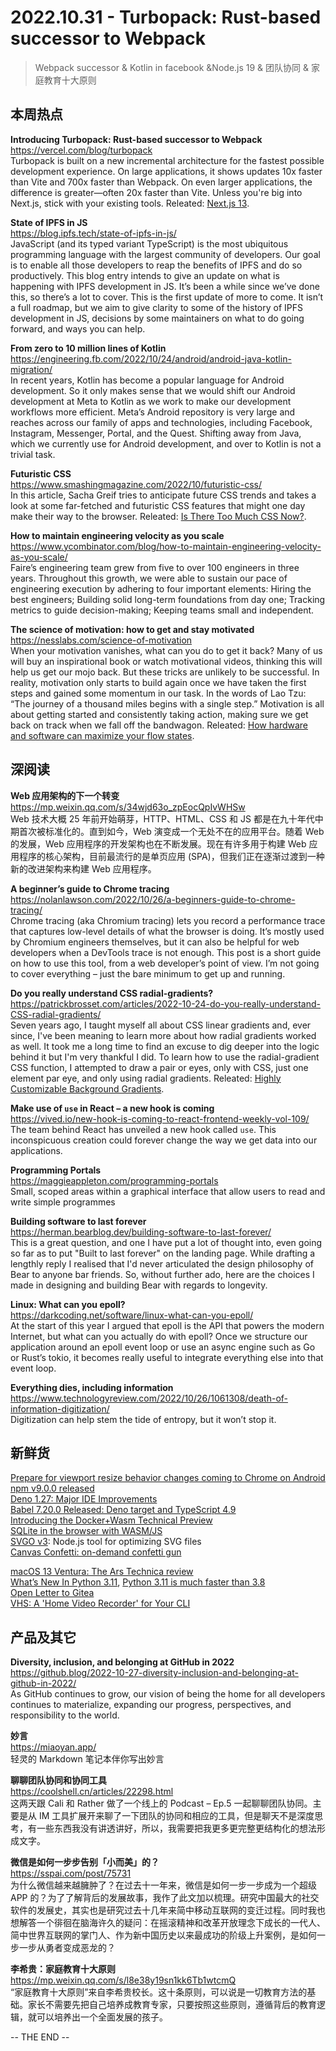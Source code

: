 2022.10.31 - Turbopack: Rust-based successor to Webpack 
========  

> Webpack successor & Kotlin in facebook &Node.js 19 & 团队协同 & 家庭教育十大原则

## 本周热点

**Introducing Turbopack: Rust-based successor to Webpack**  
https://vercel.com/blog/turbopack  
Turbopack is built on a new incremental architecture for the fastest possible development experience. On large applications, it shows updates 10x faster than Vite and 700x faster than Webpack. On even larger applications, the difference is greater—often 20x faster than Vite. Unless you're big into Next.js, stick with your existing tools. Releated: [Next.js 13](https://nextjs.org/blog/next-13).  

**State of IPFS in JS**  
https://blog.ipfs.tech/state-of-ipfs-in-js/  
JavaScript (and its typed variant TypeScript) is the most ubiquitous programming language with the largest community of developers. Our goal is to enable all those developers to reap the benefits of IPFS and do so productively. This blog entry intends to give an update on what is happening with IPFS development in JS. It’s been a while since we’ve done this, so there’s a lot to cover. This is the first update of more to come. It isn’t a full roadmap, but we aim to give clarity to some of the history of IPFS development in JS, decisions by some maintainers on what to do going forward, and ways you can help.

**From zero to 10 million lines of Kotlin**  
https://engineering.fb.com/2022/10/24/android/android-java-kotlin-migration/  
In recent years, Kotlin has become a popular language for Android development. So it only makes sense that we would shift our Android development at Meta to Kotlin as we work to make our development workflows more efficient. Meta’s Android repository is very large and reaches across our family of apps and technologies, including Facebook, Instagram, Messenger, Portal, and the Quest. Shifting away from Java, which we currently use for Android development, and over to Kotlin is not a trivial task.

**Futuristic CSS**  
https://www.smashingmagazine.com/2022/10/futuristic-css/  
In this article, Sacha Greif tries to anticipate future CSS trends and takes a look at some far-fetched and futuristic CSS features that might one day make their way to the browser. Releated: [Is There Too Much CSS Now?](https://css-tricks.com/is-there-too-much-css-now/).  

**How to maintain engineering velocity as you scale**  
https://www.ycombinator.com/blog/how-to-maintain-engineering-velocity-as-you-scale/  
Faire’s engineering team grew from five to over 100 engineers in three years. Throughout this growth, we were able to sustain our pace of engineering execution by adhering to four important elements: Hiring the best engineers; Building solid long-term foundations from day one; Tracking metrics to guide decision-making; Keeping teams small and independent.

**The science of motivation: how to get and stay motivated**  
https://nesslabs.com/science-of-motivation  
When your motivation vanishes, what can you do to get it back? Many of us will buy an inspirational book or watch motivational videos, thinking this will help us get our mojo back. But these tricks are unlikely to be successful. In reality, motivation only starts to build again once we have taken the first steps and gained some momentum in our task. In the words of Lao Tzu: “The journey of a thousand miles begins with a single step.” Motivation is all about getting started and consistently taking action, making sure we get back on track when we fall off the bandwagon. Releated: [How hardware and software can maximize your flow states](https://stackoverflow.blog/2022/10/24/how-hardware-and-software-can-maximize-your-flow-states/).  

## 深阅读

**Web 应用架构的下一个转变**  
https://mp.weixin.qq.com/s/34wjd63o_zpEocQpIvWHSw  
Web 技术大概 25 年前开始萌芽，HTTP、HTML、CSS 和 JS 都是在九十年代中期首次被标准化的。直到如今，Web 演变成一个无处不在的应用平台。随着 Web 的发展，Web 应用程序的开发架构也在不断发展。现在有许多用于构建 Web 应用程序的核心架构，目前最流行的是单页应用 (SPA)，但我们正在逐渐过渡到一种新的改进架构来构建 Web 应用程序。

**A beginner’s guide to Chrome tracing**  
https://nolanlawson.com/2022/10/26/a-beginners-guide-to-chrome-tracing/  
Chrome tracing (aka Chromium tracing) lets you record a performance trace that captures low-level details of what the browser is doing. It’s mostly used by Chromium engineers themselves, but it can also be helpful for web developers when a DevTools trace is not enough. This post is a short guide on how to use this tool, from a web developer’s point of view. I’m not going to cover everything – just the bare minimum to get up and running.

**Do you really understand CSS radial-gradients?**  
https://patrickbrosset.com/articles/2022-10-24-do-you-really-understand-CSS-radial-gradients/  
Seven years ago, I taught myself all about CSS linear gradients and, ever since, I've been meaning to learn more about how radial gradients worked as well. It took me a long time to find an excuse to dig deeper into the logic behind it but I'm very thankful I did. To learn how to use the radial-gradient CSS function, I attempted to draw a pair or eyes, only with CSS, just one element par eye, and only using radial gradients. Releated: [Highly Customizable Background Gradients](https://cloudfour.com/thinks/highly-customizable-background-gradients/).  

**Make use of `use` in React – a new hook is coming**  
https://vived.io/new-hook-is-coming-to-react-frontend-weekly-vol-109/  
The team behind React has unveiled a new hook called `use`. This inconspicuous creation could forever change the way we get data into our applications.

**Programming Portals**  
https://maggieappleton.com/programming-portals  
Small, scoped areas within a graphical interface that allow users to read and write simple programmes

**Building software to last forever**  
https://herman.bearblog.dev/building-software-to-last-forever/  
This is a great question, and one I have put a lot of thought into, even going so far as to put "Built to last forever" on the landing page. While drafting a lengthly reply I realised that I'd never articulated the design philosophy of Bear to anyone bar friends. So, without further ado, here are the choices I made in designing and building Bear with regards to longevity.

**Linux: What can you epoll?**  
https://darkcoding.net/software/linux-what-can-you-epoll/  
At the start of this year I argued that epoll is the API that powers the modern Internet, but what can you actually do with epoll? Once we structure our application around an epoll event loop or use an async engine such as Go or Rust’s tokio, it becomes really useful to integrate everything else into that event loop.

**Everything dies, including information**  
https://www.technologyreview.com/2022/10/26/1061308/death-of-information-digitization/  
Digitization can help stem the tide of entropy, but it won’t stop it.

## 新鲜货

[Prepare for viewport resize behavior changes coming to Chrome on Android](https://developer.chrome.com/en/blog/viewport-resize-behavior/)  
[npm v9.0.0 released](https://github.blog/changelog/2022-10-24-npm-v9-0-0-released/)  
[Deno 1.27: Major IDE Improvements](https://deno.com/blog/v1.27)  
[Babel 7.20.0 Released: Deno target and TypeScript 4.9](https://babeljs.io/blog/2022/10/27/7.20.0.html)  
[Introducing the Docker+Wasm Technical Preview](https://www.docker.com/blog/docker-wasm-technical-preview/)  
[SQLite in the browser with WASM/JS](https://sqlite.org/wasm/doc/tip/about.md)  
[SVGO v3](https://github.com/svg/svgo/releases/tag/v3.0.0): Node.js tool for optimizing SVG files  
[Canvas Confetti: on-demand confetti gun](https://www.kirilv.com/canvas-confetti/)  

[macOS 13 Ventura: The Ars Technica review](https://arstechnica.com/gadgets/2022/10/macos-13-ventura-the-ars-technica-review/)  
[What’s New In Python 3.11](https://docs.python.org/3/whatsnew/3.11.html), [Python 3.11 is much faster than 3.8](https://jott.live/markdown/py3.11_vs_3.8)  
[Open Letter to Gitea](https://gitea-open-letter.coding.social/)  
[VHS: A 'Home Video Recorder' for Your CLI](https://github.com/charmbracelet/vhs)  

## 产品及其它 

**Diversity, inclusion, and belonging at GitHub in 2022**  
https://github.blog/2022-10-27-diversity-inclusion-and-belonging-at-github-in-2022/  
As GitHub continues to grow, our vision of being the home for all developers continues to materialize, expanding our progress, perspectives, and responsibility to the world.

**妙言**  
https://miaoyan.app/  
轻灵的 Markdown 笔记本伴你写出妙言

**聊聊团队协同和协同工具**  
https://coolshell.cn/articles/22298.html  
这两天跟 Cali 和 Rather 做了一个线上的 Podcast – Ep.5 一起聊聊团队协同。主要是从 IM 工具扩展开来聊了一下团队的协同和相应的工具，但是聊天不是深度思考，有一些东西我没有讲透讲好，所以，我需要把我更多更完整更结构化的想法形成文字。

**微信是如何一步步告别「小而美」的？**  
https://sspai.com/post/75731  
为什么微信越来越臃肿了？在过去十一年来，微信是如何一步一步成为一个超级 APP 的？为了了解背后的发展故事，我作了此文加以梳理。研究中国最大的社交软件的发展史，其实也是研究过去十几年来简中移动互联网的变迁过程。同时我也想解答一个徘徊在脑海许久的疑问：在摇滚精神和改革开放理念下成长的一代人、简中世界互联网的掌门人、作为新中国历史以来最成功的阶级上升案例，是如何一步一步从勇者变成恶龙的？

**李希贵：家庭教育十大原则**  
https://mp.weixin.qq.com/s/l8e38y19sn1kk6Tb1wtcmQ  
“家庭教育十大原则”来自李希贵校长。这十条原则，可以说是一切教育方法的基础。家长不需要先把自己培养成教育专家，只要按照这些原则，遵循背后的教育逻辑，就可以培养出一个全面发展的孩子。

-- THE END --
